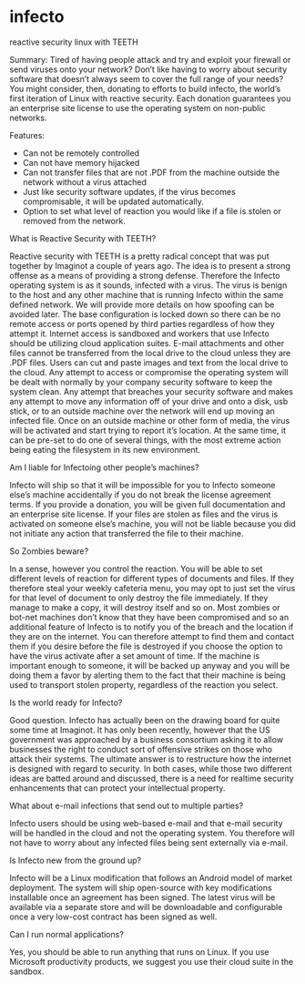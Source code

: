 infecto
=======

reactive security linux with TEETH

Summary:  Tired of having people attack and try and exploit your firewall or send viruses onto your network? Don’t like having to worry about security software that doesn’t always seem to cover the full range of your needs? You might consider, then, donating to efforts to build infecto, the world’s first iteration of Linux with reactive security. Each donation guarantees you an enterprise site license to use the operating system on non-public networks.

Features:
- Can not be remotely controlled
- Can not have memory hijacked
- Can not transfer files that are not .PDF from the machine outside the network without a virus attached
- Just like security software updates, if the virus becomes compromisable, it will be updated automatically.
- Option to set what level of reaction you would like if a file is stolen or removed from the network.


What is Reactive Security with TEETH?

Reactive security with TEETH is a pretty radical concept that was put together by Imaginot a couple of years ago. The idea is to present a strong offense as a means of providing a strong defense. Therefore the Infecto operating system is as it sounds, infected with a virus. The virus is benign to the host and any other machine that is running Infecto within the same defined network. We will provide more details on how spoofing can be avoided later. The base configuration is locked down so there can be no remote access or ports opened by third parties regardless of how they attempt it. Internet access is sandboxed and workers that use Infecto should be utilizing cloud application suites. E-mail attachments and other files cannot be transferred from the local drive to the cloud unless they are .PDF files. Users can cut and paste images and text from the local drive to the cloud. Any attempt to access or compromise the operating system will be dealt with normally by your company security software to keep the system clean. Any attempt that breaches your security software and makes any attempt to move any information off of your drive and onto a disk, usb stick, or to an outside machine over the network will end up moving an infected file. Once on an outside machine or other form of media, the virus will be activated and start trying to report it’s location. At the same time, it can be pre-set to do one of several things, with the most extreme action being eating the filesystem in its new environment.

Am I liable for Infectoing other people’s machines?

Infecto will ship so that it will be impossible for you to Infecto someone else’s machine accidentally if you do not break the license agreement terms. If you provide a donation, you will be given full documentation and an enterprise site license. If your files are stolen as files and the virus is activated on someone else’s machine, you will not be liable because you did not initiate any action that transferred the file to their machine.

So Zombies beware?

In a sense, however you control the reaction. You will be able to set different levels of reaction for different types of documents and files. If they therefore steal your weekly cafeteria menu, you may opt to just set the virus for that level of document to only destroy the file immediately. If they manage to make a copy, it will destroy itself and so on. Most zombies or bot-net machines don’t know that they have been compromised and so an additional feature of Infecto is to notify you of the breach and the location if they are on the internet. You can therefore attempt to find them and contact them if you desire before the file is destroyed if you choose the option to have the virus activate after a set amount of time.
If the machine is important enough to someone, it will be backed up anyway and you will be doing them a favor by alerting them to the fact that their machine is being used to transport stolen property, regardless of the reaction you select.

Is the world ready for Infecto?

Good question. Infecto has actually been on the drawing board for quite some time at Imaginot. It has only been recently, however that the US government was approached by a business consortium asking it to allow businesses the right to conduct sort of offensive strikes on those who attack their systems. The ultimate answer is to restructure how the internet is designed with regard to security. In both cases, while those two different ideas are batted around and discussed, there is a need for realtime security enhancements that can protect your intellectual property.

What about e-mail infections that send out to multiple parties?

Infecto users should be using web-based e-mail and that e-mail security will be handled in the cloud and not the operating system. You therefore will not have to worry about any infected files being sent externally via e-mail.

Is Infecto new from the ground up?

Infecto will be a Linux modification that follows an Android model of market deployment. The system will ship open-source with key modifications installable once an agreement has been signed. The latest virus will be available via a separate store and will be downloadable and configurable once a very low-cost contract has been signed as well.

Can I run normal applications?

Yes, you should be able to run anything that runs on Linux. If you use Microsoft productivity products, we suggest you use their cloud suite in the sandbox.




